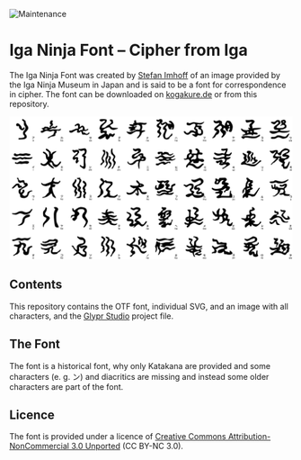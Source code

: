 ![Maintenance](https://img.shields.io/maintenance/yes/2018.svg)

# Iga Ninja Font – Cipher from Iga

The Iga Ninja Font was created by [Stefan Imhoff] of an image provided by the Iga Ninja Museum in Japan and is said to be a font for correspondence in cipher. The font can be downloaded on [kogakure.de] or from this repository.

![Iga Ninja Font](image/ingo.jpg)

## Contents

This repository contains the OTF font, individual SVG, and an image with all characters, and the [Glypr Studio](http://www.glyphrstudio.com/) project file.

## The Font

The font is a historical font, why only Katakana are provided and some characters (e. g. ン) and diacritics are missing and instead some older characters are part of the font.

## Licence

The font is provided under a licence of [Creative Commons Attribution-NonCommercial 3.0 Unported] (CC BY-NC 3.0).

  [Stefan Imhoff]: https://stefanimhoff.de
  [kogakure.de]: https://kogakure.de
  [Creative Commons Attribution-NonCommercial 3.0 Unported]: http://creativecommons.org/licenses/by-nc/3.0/
